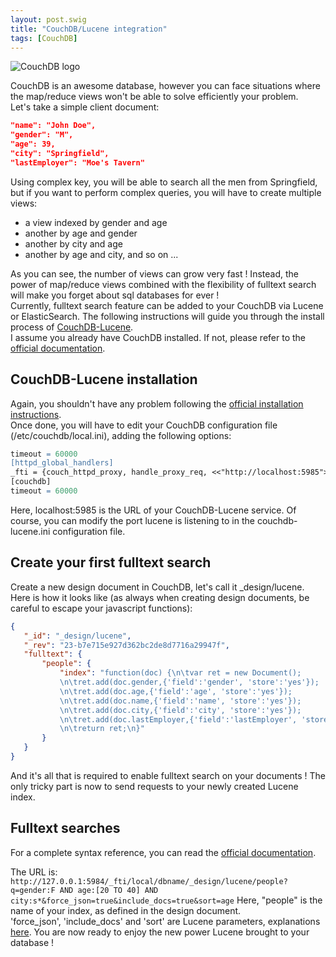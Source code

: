 ```yaml
---
layout: post.swig
title: "CouchDB/Lucene integration"
tags: [CouchDB]
---
```


![CouchDB logo](https://ef65e426d0abf9418992e271986035a1945d7865.googledrive.com/host/0Byy3K2j5Zp_TeXByVnlqTS10UUU/couchdb-logo1.png)

CouchDB is an awesome database, however you can face situations where the map/reduce views won't be able to solve efficiently your problem.  
Let's take a simple client document:  

~~~ json
"name": "John Doe",
"gender": "M",
"age": 39,
"city": "Springfield",
"lastEmployer": "Moe's Tavern"
~~~

Using complex key, you will be able to search all the men from Springfield, but if you want to perform complex queries, you will have to create multiple views:  

+ a view indexed by gender and age
+ another by age and gender
+ another by city and age
+ another by age and city, and so on ...

As you can see, the number of views can grow very fast ! Instead, the power of map/reduce views combined with the flexibility of fulltext search will make you forget about sql databases for ever !  
Currently, fulltext search feature can be added to your CouchDB via Lucene or ElasticSearch. The following instructions will guide you through the install process of [CouchDB-Lucene](https://github.com/rnewson/couchdb-lucene).  
I assume you already have CouchDB installed. If not, please refer to the [official documentation](http://docs.couchdb.org/en/latest/install/index.html).

## CouchDB-Lucene installation ##

Again, you shouldn't have any problem following the [official installation instructions](https://github.com/rnewson/couchdb-lucene#build-and-run-couchdb-lucene).  
Once done, you will have to edit your CouchDB configuration file (/etc/couchdb/local.ini), adding the following options:

~~~ apache
timeout = 60000
[httpd_global_handlers]
_fti = {couch_httpd_proxy, handle_proxy_req, <<"http://localhost:5985">>}
[couchdb]
timeout = 60000
~~~

Here, localhost:5985 is the URL of your CouchDB-Lucene service. Of course, you can modify the port lucene is listening to in the couchdb-lucene.ini configuration file.  

## Create your first fulltext search ##

Create a new design document in CouchDB, let's call it _design/lucene. Here is how it looks like (as always when creating design documents, be careful to escape your javascript functions):  

~~~ json
{
   "_id": "_design/lucene",
   "_rev": "23-b7e715e927d362bc2de8d7716a29947f",
   "fulltext": {
       "people": {
           "index": "function(doc) {\n\tvar ret = new Document();
		   \n\tret.add(doc.gender,{'field':'gender', 'store':'yes'});
		   \n\tret.add(doc.age,{'field':'age', 'store':'yes'});
		   \n\tret.add(doc.name,{'field':'name', 'store':'yes'});
		   \n\tret.add(doc.city,{'field':'city', 'store':'yes'});
		   \n\tret.add(doc.lastEmployer,{'field':'lastEmployer', 'store':'yes'});
		   \n\treturn ret;\n}"
       }
   }
}
~~~

And it's all that is required to enable fulltext search on your documents ! The only tricky part is now to send requests to your newly created Lucene index.

## Fulltext searches ##

For a complete syntax reference, you can read the [official documentation](http://lucene.apache.org/core/2_9_4/queryparsersyntax.html).

The URL is: ```http://127.0.0.1:5984/_fti/local/dbname/_design/lucene/people?q=gender:F
AND age:[20 TO 40] AND city:s*&force_json=true&include_docs=true&sort=age```
Here, "people" is the name of your index, as defined in the design document.  
'force_json', 'include_docs' and 'sort' are Lucene parameters, explanations [here](https://github.com/rnewson/couchdb-lucene#search-parameters).
You are now ready to enjoy the new power Lucene brought to your database !
